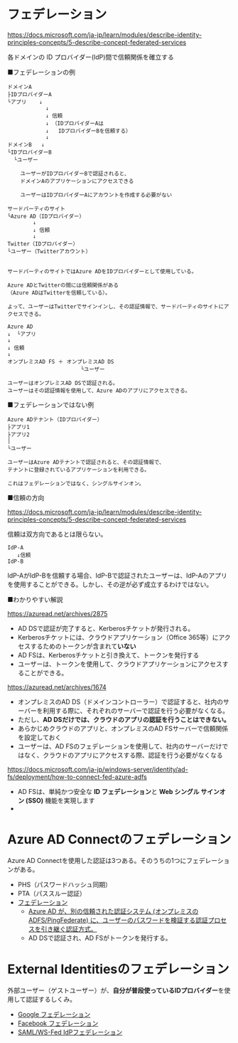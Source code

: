 # フェデレーション

https://docs.microsoft.com/ja-jp/learn/modules/describe-identity-principles-concepts/5-describe-concept-federated-services

各ドメインの ID プロバイダー(IdP)間で信頼関係を確立する



■フェデレーションの例

```
ドメインA
├IDプロバイダーA
└アプリ    ↓
            ↓
            ↓ 信頼
            ↓ （IDプロバイダーAは
            ↓   IDプロバイダーBを信頼する）
            ↓
ドメインB   ↓
└IDプロバイダーB
  └ユーザー

    ユーザーがIDプロバイダーBで認証されると、
    ドメインAのアプリケーションにアクセスできる

    ユーザーはIDプロバイダーAにアカウントを作成する必要がない
```


```
サードパーティのサイト
└Azure AD（IDプロバイダー）
        ↓
        ↓ 信頼
        ↓
Twitter（IDプロバイダー）
└ユーザー（Twitterアカウント）


サードパーティのサイトではAzure ADをIDプロバイダーとして使用している。

Azure ADとTwitterの間には信頼関係がある
（Azure ADはTwitterを信頼している）。

よって、ユーザーはTwitterでサインインし、その認証情報で、サードパーティのサイトにアクセスできる。
```

```
Azure AD
↓  └アプリ
↓
↓ 信頼
↓
オンプレミスAD FS ＋ オンプレミスAD DS
                       └ユーザー

ユーザーはオンプレミスAD DSで認証される。
ユーザーはその認証情報を使用して、Azure ADのアプリにアクセスできる。
```

■フェデレーションではない例


```
Azure ADテナント（IDプロバイダー）
├アプリ1
├アプリ2
│
└ユーザー

ユーザーはAzure ADテナントで認証されると、その認証情報で、
テナントに登録されているアプリケーションを利用できる。

これはフェデレーションではなく、シングルサインオン。
```

■信頼の方向

https://docs.microsoft.com/ja-jp/learn/modules/describe-identity-principles-concepts/5-describe-concept-federated-services

信頼は双方向であるとは限らない。

```
IdP-A
   ↓信頼
IdP-B
```

IdP-AがIdP-Bを信頼する場合、IdP-Bで認証されたユーザーは、IdP-Aのアプリを使用することができる。しかし、その逆が必ず成立するわけではない。


■わかりやすい解説

https://azuread.net/archives/2875

- AD DSで認証が完了すると、Kerberosチケットが発行される。
- Kerberosチケットには、クラウドアプリケーション（Office 365等）にアクセスするためのトークンが含まれて**いない**
- AD FSは、Kerberosチケットと引き換えて、トークンを発行する
- ユーザーは、トークンを使用して、クラウドアプリケーションにアクセスすることができる。

https://azuread.net/archives/1674

- オンプレミスのAD DS（ドメインコントローラー）で認証すると、社内のサーバーを利用する際に、それぞれのサーバーで認証を行う必要がなくなる。
- ただし、**AD DSだけでは、クラウドのアプリの認証を行うことはできない。**
- あらかじめクラウドのアプリと、オンプレミスのAD FSサーバーで信頼関係を設定しておく
- ユーザーは、AD FSのフェデレーションを使用して、社内のサーバーだけではなく、クラウドのアプリにアクセスする際、認証を行う必要がなくなる

https://docs.microsoft.com/ja-jp/windows-server/identity/ad-fs/deployment/how-to-connect-fed-azure-adfs

- AD FSは、単純かつ安全な **ID フェデレーション**と **Web シングル サインオン (SSO)** 機能を実現します
- 
# Azure AD Connectのフェデレーション


Azure AD Connectを使用した認証は3つある。そのうちの1つにフェデレーションがある。

- PHS（パスワードハッシュ同期）
- PTA（パススルー認証）
- [フェデレーション](https://docs.microsoft.com/ja-jp/azure/active-directory/hybrid/how-to-connect-fed-whatis)
  - [Azure AD が、別の信頼された認証システム (オンプレミスの ADFS/PingFederate) に、ユーザーのパスワードを検証する認証プロセスを引き継ぐ認証方式。](https://docs.microsoft.com/ja-jp/azure/active-directory/hybrid/choose-ad-authn#federated-authentication)
  - AD DSで認証され、AD FSがトークンを発行する。


# External Identitiesのフェデレーション

外部ユーザー（ゲストユーザー）が、**自分が普段使っているIDプロバイダー**を使用して認証するしくみ。

- [Google フェデレーション](https://docs.microsoft.com/ja-jp/azure/active-directory/external-identities/google-federation)
- [Facebook フェデレーション](https://docs.microsoft.com/ja-jp/azure/active-directory/external-identities/facebook-federation)
- [SAML/WS-Fed IdPフェデレーション](https://docs.microsoft.com/ja-jp/azure/active-directory/external-identities/direct-federation)
